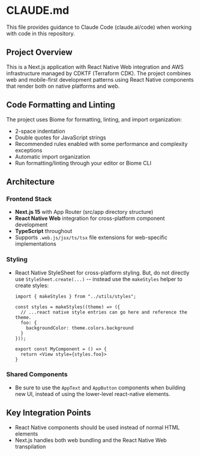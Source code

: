 # CLAUDE.md

This file provides guidance to Claude Code (claude.ai/code) when working with code in this repository.

## Project Overview

This is a Next.js application with React Native Web integration and AWS infrastructure managed by CDKTF (Terraform CDK). The project combines web and mobile-first development patterns using React Native components that render both on native platforms and web.

## Code Formatting and Linting

The project uses Biome for formatting, linting, and import organization:

- 2-space indentation
- Double quotes for JavaScript strings
- Recommended rules enabled with some performance and complexity exceptions
- Automatic import organization
- Run formatting/linting through your editor or Biome CLI

## Architecture

### Frontend Stack

- **Next.js 15** with App Router (src/app directory structure)
- **React Native Web** integration for cross-platform component development
- **TypeScript** throughout
- Supports `.web.js/jsx/ts/tsx` file extensions for web-specific implementations

### Styling

- React Native StyleSheet for cross-platform styling. But, do not directly use `StyleSheet.create(...)` -- instead use the `makeStyles` helper to create styles:

    ```tsx
    import { makeStyles } from "../utils/styles";

    const styles = makeStyles((theme) => ({
      // ...react native style entries can go here and reference the theme.
      foo: {
        backgroundColor: theme.colors.background
      }
    }));
    
    export const MyComponent = () => {
      return <View style={styles.foo}>
    }
    ```

### Shared Components

- Be sure to use the `AppText` and `AppButton` components when building new UI, instead of using the lower-level react-native elements.

## Key Integration Points

- React Native components should be used instead of normal HTML elements
- Next.js handles both web bundling and the React Native Web transpilation
